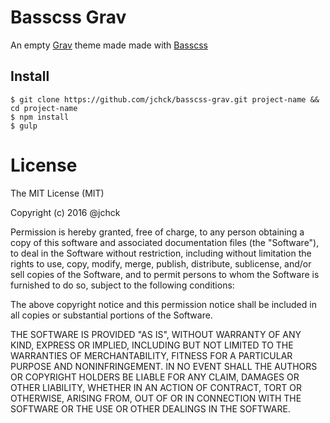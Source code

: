 # Basscss Grav

An empty [Grav](http://getgrav.org) theme made made with [Basscss](https://github.com/basscss/basscss)

## Install

```
$ git clone https://github.com/jchck/basscss-grav.git project-name && cd project-name
$ npm install
$ gulp
```

# License

The MIT License (MIT)

Copyright (c) 2016 @jchck

Permission is hereby granted, free of charge, to any person obtaining a copy
of this software and associated documentation files (the "Software"), to deal
in the Software without restriction, including without limitation the rights
to use, copy, modify, merge, publish, distribute, sublicense, and/or sell
copies of the Software, and to permit persons to whom the Software is
furnished to do so, subject to the following conditions:

The above copyright notice and this permission notice shall be included in
all copies or substantial portions of the Software.

THE SOFTWARE IS PROVIDED "AS IS", WITHOUT WARRANTY OF ANY KIND, EXPRESS OR
IMPLIED, INCLUDING BUT NOT LIMITED TO THE WARRANTIES OF MERCHANTABILITY,
FITNESS FOR A PARTICULAR PURPOSE AND NONINFRINGEMENT. IN NO EVENT SHALL THE
AUTHORS OR COPYRIGHT HOLDERS BE LIABLE FOR ANY CLAIM, DAMAGES OR OTHER
LIABILITY, WHETHER IN AN ACTION OF CONTRACT, TORT OR OTHERWISE, ARISING FROM,
OUT OF OR IN CONNECTION WITH THE SOFTWARE OR THE USE OR OTHER DEALINGS IN
THE SOFTWARE.